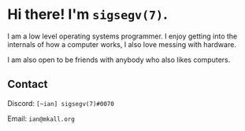 # Hi there! I'm ``sigsegv(7)``.

I am a low level operating systems programmer. I enjoy getting into the internals
of how a computer works, I also love messing with hardware.

I am also open to be friends with anybody who also likes computers.

## Contact

Discord: ``[~ian] sigsegv(7)#0070``

Email: ``ian@mkall.org``
